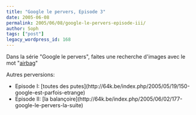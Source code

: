 ```yaml
---
title: "Google le pervers, Episode 3"
date: 2005-06-08
permalink: 2005/06/08/google-le-pervers-episode-iii/
author: Soph
tags: ["post"]
legacy_wordpress_id: 168
---
```


Dans la série "Google le pervers", faites une recherche d'images avec le mot "[airbag](http://images.google.com/images?hl=en&amp;lr=&amp;safe=off&amp;c2coff=1&amp;q=airbag&amp;btnG=Search)"

Autres perversions:

<!-- excerpt -->

 <ul> <li>Episode I: [toutes des putes](http://64k.be/index.php/2005/05/19/150-google-est-parfois-etrange)</li> <li>Episode II: [la balançoire](http://64k.be/index.php/2005/06/02/177-google-le-pervers-la-suite)</li> </ul>
